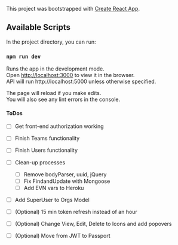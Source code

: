 This project was bootstrapped with [Create React App](https://github.com/facebook/create-react-app).

## Available Scripts

In the project directory, you can run:

### `npm run dev`

Runs the app in the development mode.<br />
Open [http://localhost:3000](http://localhost:3000) to view it in the browser.<br />
API will run http://localhost:5000 unless otherwise specified.

The page will reload if you make edits.<br />
You will also see any lint errors in the console.

#### ToDos
- [ ] Get front-end authorization working<br />
- [ ] Finish Teams functionality<br />
- [ ] Finish Users functionality<br />
- [ ] Clean-up processes<br />
  - [ ] Remove bodyParser, uuid, jQuery<br />
  - [ ] Fix FindandUpdate with Mongoose<br />
  - [ ] Add EVN vars to Heroku<br />
- [ ] Add SuperUser to Orgs Model<br />
- [ ] \(Optional) 15 min token refresh instead of an hour<br />
- [ ] \(Optional) Change View, Edit, Delete to Icons and add popovers<br />
- [ ] \(Optional) Move from JWT to Passport<br />




 
